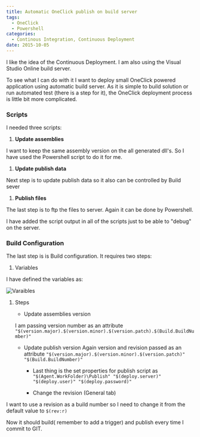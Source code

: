 ```yaml
---
title: Automatic OneClick publish on build server
tags:
  - OneClick
  - Powershell
categories:
  - Continous Integration, Continuous Deployment
date: 2015-10-05
---
```


I like the idea of the Continuous Deployment. I am also using the Visual Studio Online build server. 

To see what I can do with it I want to deploy small OneClick powered application using automatic build server. As it is simple to build solution or run automated test (there is a step for it), the OneClick deployment process is little bit more complicated.

### Scripts

I needed three scripts:

1.  **Update  assemblies**

I want to keep the same assembly version on the all generated dll's. So I have used the Powershell script to do it for me.  

<script src="https://gist.github.com/SzymonSasin/f37790bf9aeee0b882ff.js"></script>

1.  **Update publish data**

Next step is to update publish data so it also can be controlled by Build sever  

<script src="https://gist.github.com/SzymonSasin/760ee56ef5a08bda2695.js"></script>

1.  **Publish files**

The last step is to ftp the files to server. Again it can be done by Powershell.  

<script src="https://gist.github.com/SzymonSasin/911f007714d7fb06766e.js"></script>

I have added the script output in all of the scripts just to be able to "debug" on the server.

### Build Configuration

The last step is is Build configuration. It requires two steps:

1.  Variables

I have defined the variables as: 

![Varaibles](images/2015/10/varaibles.PNG)

1.  Steps

    *   Update assemblies version

    I am passing version number as an attribute `"$(version.major).$(version.minor).$(version.patch).$(Build.BuildNumber)"`

    *   Update publish version
Again version and revision passed as an attribute `"$(version.major).$(version.minor).$(version.patch)" "$(Build.BuildNumber)"`

        *   Last thing is the set properties for publish script as `"$(Agent.WorkFolder)\Publish" "$(deploy.server)" "$(deploy.user)" "$(deploy.password)"`

        *   Change the revision (General tab)

I want to use a revision as a build number so I need to change it from the default value to `$(rev:r)`

Now it should build( remember to add a trigger) and publish every time I commit to GIT.